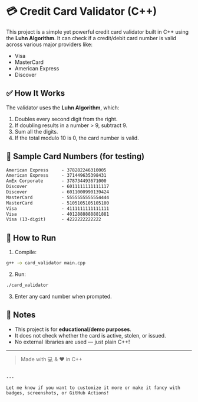# 💳 Credit Card Validator (C++)

This project is a simple yet powerful credit card validator built in C++ using the **Luhn Algorithm**. It can check if a credit/debit card number is valid across various major providers like:

- Visa
- MasterCard
- American Express
- Discover

## ✅ How It Works

The validator uses the **Luhn Algorithm**, which:
1. Doubles every second digit from the right.
2. If doubling results in a number > 9, subtract 9.
3. Sum all the digits.
4. If the total modulo 10 is 0, the card number is valid.

## 📂 Sample Card Numbers (for testing)

```txt
American Express     - 378282246310005
American Express     - 371449635398431
AmEx Corporate       - 378734493671000
Discover             - 6011111111111117
Discover             - 6011000990139424
MasterCard           - 5555555555554444
MasterCard           - 5105105105105100
Visa                 - 4111111111111111
Visa                 - 4012888888881881
Visa (13-digit)      - 4222222222222
```

## 🚀 How to Run

1. Compile:
```bash
g++ -o card_validator main.cpp
```

2. Run:
```bash
./card_validator
```

3. Enter any card number when prompted.

## 📌 Notes

- This project is for **educational/demo purposes**.
- It does not check whether the card is active, stolen, or issued.
- No external libraries are used — just plain C++!

---

> Made with 💻 & ❤️ in C++
```

---

Let me know if you want to customize it more or make it fancy with badges, screenshots, or GitHub Actions!
